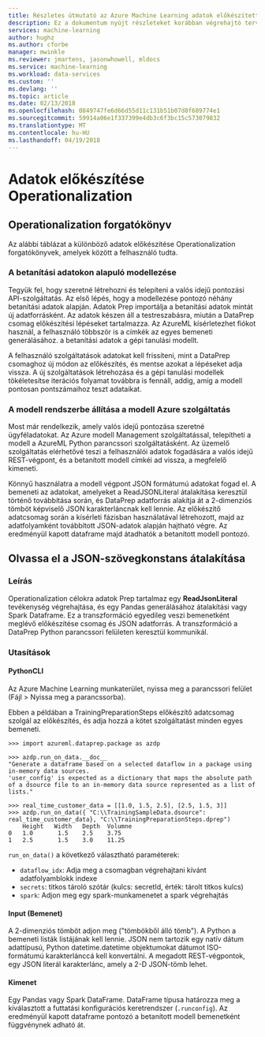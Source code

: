 ```yaml
---
title: Részletes útmutató az Azure Machine Learning adatok előkészített Operationalization használatával |} Microsoft Docs
description: Ez a dokumentum nyújt részleteket korábban végrehajtó tervezett adatforrások és az előkészített csomagokat
services: machine-learning
author: hughz
ms.author: cforbe
manager: mwinkle
ms.reviewer: jmartens, jasonwhowell, mldocs
ms.service: machine-learning
ms.workload: data-services
ms.custom: ''
ms.devlang: ''
ms.topic: article
ms.date: 02/13/2018
ms.openlocfilehash: 0849747fe6d66d55d11c131b51b07d8f689774e1
ms.sourcegitcommit: 59914a06e1f337399e4db3c6f3bc15c573079832
ms.translationtype: MT
ms.contentlocale: hu-HU
ms.lasthandoff: 04/19/2018
---
```

# <a name="data-preparation-operationalization"></a>Adatok előkészítése Operationalization 

## <a name="operationalization-scenario"></a>Operationalization forgatókönyv

Az alábbi táblázat a különböző adatok előkészítése Operationalization forgatókönyvek, amelyek között a felhasználó tudta.

### <a name="develop-your-model-based-on-training-data"></a>A betanítási adatokon alapuló modellezése

Tegyük fel, hogy szeretné létrehozni és telepíteni a valós idejű pontozási API-szolgáltatás. Az első lépés, hogy a modellezése pontozó néhány betanítási adatok alapján. Adatok Prep importálja a betanítási adatok mintát új adatforrásként. Az adatok készen áll a testreszabásra, miután a DataPrep csomag előkészítési lépéseket tartalmazza. Az AzureML kísérletezhet fiókot használ, a felhasználó többször is a címkék az egyes bemeneti generálásához. a betanítási adatok a gépi tanulási modellt.

A felhasználó szolgáltatások adatokat kell frissíteni, mint a DataPrep csomaghoz új módon az előkészítés, és mentse azokat a lépéseket adja vissza. A új szolgáltatások létrehozása és a gépi tanulási modellek tökéletesítse iterációs folyamat továbbra is fennáll, addig, amíg a modell pontosan pontszámaihoz teszt adataikat. 

### <a name="deploy-your-model-to-the-azure-model-management-service"></a>A modell rendszerbe állítása a modell Azure szolgáltatás

Most már rendelkezik, amely valós idejű pontozása szeretné ügyféladatokat. Az Azure modell Management szolgáltatással, telepítheti a modell a AzureML Python parancssori szolgáltatásként. Az üzemelő szolgáltatás elérhetővé teszi a felhasználói adatok fogadására a valós idejű REST-végpont, és a betanított modell címkéi ad vissza, a megfelelő kimeneti.

Könnyű használatra a modell végpont JSON formátumú adatokat fogad el. A bemeneti az adatokat, amelyeket a ReadJSONLiteral átalakítása keresztül történő továbbítása során, és DataPrep adatforrás alakítja át a 2-dimenziós tömböt képviselő JSON karakterláncnak kell lennie. Az előkészítő adatcsomag során a kísérleti fázisban használatával létrehozott, majd az adatfolyamként továbbított JSON-adatok alapján hajtható végre. Az eredményül kapott dataframe majd átadhatók a betanított modell pontozó.

## <a name="read-json-literal-transformation"></a>Olvassa el a JSON-szövegkonstans átalakítása

### <a name="description"></a>Leírás

Operationalization célokra adatok Prep tartalmaz egy **ReadJsonLiteral** tevékenység végrehajtása, és egy Pandas generálásához átalakítási vagy Spark Dataframe. Ez a transzformáció egyedileg veszi bemenetként meglévő előkészítése csomag és JSON adatforrás. A transzformáció a DataPrep Python parancssori felületen keresztül kommunikál.

### <a name="instructions"></a>Utasítások

#### <a name="pythoncli"></a>PythonCLI

Az Azure Machine Learning munkaterület, nyissa meg a parancssori felület (Fájl > Nyissa meg a parancssorba).

Ebben a példában a TrainingPreparationSteps előkészítő adatcsomag szolgál az előkészítés, és adja hozzá a kötet szolgáltatást minden egyes bemeneti.

```
>>> import azureml.dataprep.package as azdp

>>> azdp.run_on_data.__doc__
"Generate a dataframe based on a selected dataflow in a package using in-memory data sources.
'user_config' is expected as a dictionary that maps the absolute path of a dsource file to an in-memory data source represented as a list of lists."

>>> real_time_customer_data = [[1.0, 1.5, 2.5], [2.5, 1.5, 3]]
>>> azdp.run_on_data({ "C:\\TrainingSampleData.dsource": real_time_customer_data}, "C:\\TrainingPreparationSteps.dprep")
    Height   Width   Depth  Volumne
0   1.0       1.5    2.5    3.75
1   2.5       1.5    3.0    11.25
```

`run_on_data()` a következő választható paraméterek:
 - `dataflow_idx`: Adja meg a csomagban végrehajtani kívánt adatfolyamblokk indexe
 - `secrets`: titkos tároló szótár (kulcs: secretId, érték: tárolt titkos kulcs)
 - `spark`: Adjon meg egy spark-munkamenetet a spark végrehajtás

#### <a name="input"></a>Input (Bemenet)

A 2-dimenziós tömböt adjon meg ("tömbökből álló tömb"). A Python a bemeneti listák listájának kell lennie. JSON nem tartozik egy natív dátum adattípusú, Python datetime.datetime objektumokat dátumot ISO-formátumú karakterlánccá kell konvertálni. A megadott REST-végpontok, egy JSON literál karakterlánc, amely a 2-D JSON-tömb lehet.

#### <a name="output"></a>Kimenet

Egy Pandas vagy Spark DataFrame. DataFrame típusa határozza meg a kiválasztott a futtatási konfigurációs keretrendszer (`.runconfig`). Az eredményül kapott dataframe pontozó a betanított modell bemenetként függvénynek adható át.
